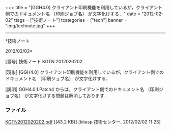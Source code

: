 ﻿+++
title = "[GGH4.0] クライアント印刷機能を利用しているが，クライアント側でのドキュメント名 （印刷ジョブ名） が文字化けする．"
date = "2012-02-02"
ttags = ["技術ノート"]
tcategories = ["tech"]
banner = "img/technote.jpg"
+++

-----------------------------------------------------------------------------------------------------------------------------

*技術ノート

2012/02/02*


[番号]
技術ノート KGTN 2012020202

[現象]
[GGH4.0]
クライアント印刷機能を利用しているが，クライアント側でのドキュメント名
（印刷ジョブ名） が文字化けする．

[説明]
GGH4.0.1.Patch4 からは，クライアント側でのドキュメント名
（印刷ジョブ名） が文字化けする問題は解消しております．


### ファイル

 
 


[KGTN2012020202.pdf](http://techreport.kitasp.net/attachments/download/830/KGTN2012020202.pdf)
 [(43.2 KB)] [kitasp 技術センター, 2012/02/02
11:23]


 


 

